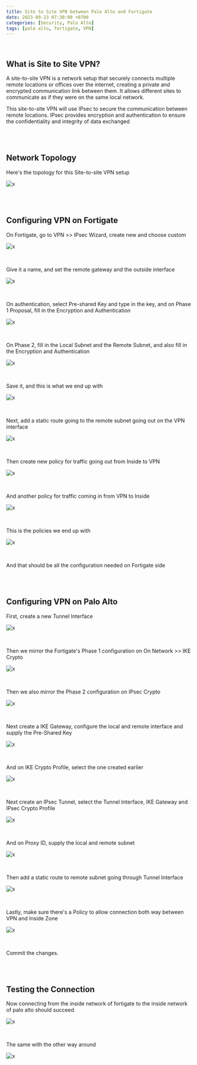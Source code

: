 ```yaml
---
title: Site to Site VPN between Palo Alto and Fortigate
date: 2023-09-23 07:30:00 +0700
categories: [Security, Palo Alto]
tags: [palo alto, fortigate, VPN]
---
```



<br>

## What is Site to Site VPN?

A site-to-site VPN is a network setup that securely connects multiple remote locations or offices over the internet, creating a private and encrypted communication link between them. It allows different sites to communicate as if they were on the same local network.

This site-to-site VPN will use IPsec to secure the communication between remote locations. IPsec provides encryption and authentication to ensure the confidentiality and integrity of data exchanged

<br>
<br>

## Network Topology

Here's the topology for this Site-to-site VPN setup

![x](/static/2023-09-23-palo-forti-vpn/00.png)

<br>
<br>

## Configuring VPN on Fortigate

On Fortigate, go to VPN >> IPsec Wizard, create new and choose custom

![x](/static/2023-09-23-palo-forti-vpn/01.png)

<br>

Give it a name, and set the remote gateway and the outside interface

![x](/static/2023-09-23-palo-forti-vpn/02.png)

<br>

On authentication, select Pre-shared Key and type in the key, and on Phase 1 Proposal, fill in the Encryption and Authentication

![x](/static/2023-09-23-palo-forti-vpn/03.png)

<br>

On Phase 2, fill in the Local Subnet and the Remote Subnet, and also fill in the Encryption and Authentication

![x](/static/2023-09-23-palo-forti-vpn/04.png)

<br>

Save it, and this is what we end up with

![x](/static/2023-09-23-palo-forti-vpn/05.png)

<br>

Next, add a static route going to the remote subnet going out on the VPN interface

![x](/static/2023-09-23-palo-forti-vpn/06.png)

<br>

Then create new policy for traffic going out from Inside to VPN

![x](/static/2023-09-23-palo-forti-vpn/07.png)

<br>

And another policy for traffic coming in from VPN to Inside

![x](/static/2023-09-23-palo-forti-vpn/08.png)

<br>

This is the policies we end up with

![x](/static/2023-09-23-palo-forti-vpn/09.png)

<br>

And that should be all the configuration needed on Fortigate side


<br>
<br>

## Configuring VPN on Palo Alto

First, create a new Tunnel Interface

![x](/static/2023-09-23-palo-forti-vpn/09z.png)

<br>

Then we mirror the Fortigate's Phase 1 configuration on On Network >> IKE Crypto

![x](/static/2023-09-23-palo-forti-vpn/10.png)

<br>

Then we also mirror the Phase 2 configuration on IPsec Crypto

![x](/static/2023-09-23-palo-forti-vpn/11.png)

<br>

Next create a IKE Gateway, configure the local and remote interface and supply the Pre-Shared Key

![x](/static/2023-09-23-palo-forti-vpn/12.png)

<br>

And on IKE Crypto Profile, select the one created earlier 

![x](/static/2023-09-23-palo-forti-vpn/12a.png)

<br>

Next create an IPsec Tunnel, select the Tunnel Interface, IKE Gateway and IPsec Crypto Profile

![x](/static/2023-09-23-palo-forti-vpn/13.png)

<br>

And on Proxy ID, supply the local and remote subnet

![x](/static/2023-09-23-palo-forti-vpn/13a.png)

<br>

Then add a static route to remote subnet going through Tunnel Interface

![x](/static/2023-09-23-palo-forti-vpn/14.png)

<br>

Lastly, make sure there's a Policy to allow connection both way between VPN and Inside Zone

![x](/static/2023-09-23-palo-forti-vpn/16.png)

<br>

Commit the changes.

<br>
<br>

## Testing the Connection

Now connecting from the inside network of fortigate to the inside network of palo alto should succeed

![x](/static/2023-09-23-palo-forti-vpn/17.png)

<br>

The same with the other way around

![x](/static/2023-09-23-palo-forti-vpn/18.png)

<br>